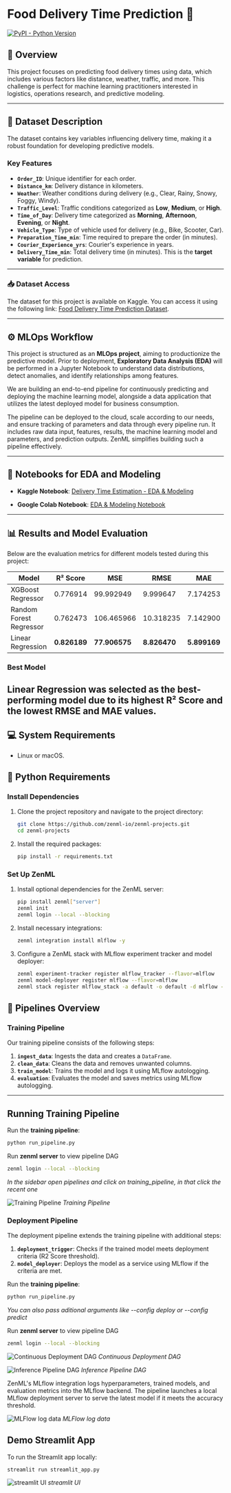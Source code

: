# Food Delivery Time Prediction 🛵

[![PyPI - Python Version](https://img.shields.io/pypi/pyversions/zenml)](https://pypi.org/project/zenml/)

## 📘 Overview

This project focuses on predicting food delivery times using data, which includes various factors like distance, weather, traffic, and more. This challenge is perfect for machine learning practitioners interested in logistics, operations research, and predictive modeling.

---

## 📂 Dataset Description

The dataset contains key variables influencing delivery time, making it a robust foundation for developing predictive models.

### **Key Features**

- **`Order_ID`**: Unique identifier for each order.
- **`Distance_km`**: Delivery distance in kilometers.
- **`Weather`**: Weather conditions during delivery (e.g., Clear, Rainy, Snowy, Foggy, Windy).
- **`Traffic_Level`**: Traffic conditions categorized as **Low**, **Medium**, or **High**.
- **`Time_of_Day`**: Delivery time categorized as **Morning**, **Afternoon**, **Evening**, or **Night**.
- **`Vehicle_Type`**: Type of vehicle used for delivery (e.g., Bike, Scooter, Car).
- **`Preparation_Time_min`**: Time required to prepare the order (in minutes).
- **`Courier_Experience_yrs`**: Courier's experience in years.
- **`Delivery_Time_min`**: Total delivery time (in minutes). This is the **target variable** for prediction.

---

### 📥 Dataset Access

The dataset for this project is available on Kaggle. You can access it using the following link: [Food Delivery Time Prediction Dataset](https://www.kaggle.com/datasets/denkuznetz/food-delivery-time-prediction).

---

## ⚙️ MLOps Workflow

This project is structured as an **MLOps project**, aiming to productionize the predictive model. Prior to deployment, **Exploratory Data Analysis (EDA)** will be performed in a Jupyter Notebook to understand data distributions, detect anomalies, and identify relationships among features.

We are building an end-to-end pipeline for continuously predicting and deploying the machine learning model, alongside a data application that utilizes the latest deployed model for business consumption. 

The pipeline can be deployed to the cloud, scale according to our needs, and ensure tracking of parameters and data through every pipeline run. It includes raw data input, features, results, the machine learning model and parameters, and prediction outputs. ZenML simplifies building such a pipeline effectively.

---

## 📔 Notebooks for EDA and Modeling

- **Kaggle Notebook**: [Delivery Time Estimation - EDA & Modeling](https://www.kaggle.com/code/vbhanu5ai/delivery-time-estimation-eda-modeling)

- **Google Colab Notebook**: [EDA & Modeling Notebook](https://colab.research.google.com/drive/1y4CmaC0UA32f9tC9lWU_i699RxPrhF-K?usp=sharing)

---

## 📊 Results and Model Evaluation

Below are the evaluation metrics for different models tested during this project:

| Model                   | R² Score     | MSE           | RMSE         | MAE          |
| ----------------------- | ------------ | ------------- | ------------ | ------------ |
| XGBoost Regressor       | 0.776914     | 99.992949     | 9.999647     | 7.174253     |
| Random Forest Regressor | 0.762473     | 106.465966    | 10.318235    | 7.142900     |
| Linear Regression       | **0.826189** | **77.906575** | **8.826470** | **5.899169** |

### Best Model

**Linear Regression** was selected as the best-performing model due to its highest R² Score and the lowest RMSE and MAE values.
---
## 💻 System Requirements
- Linux or macOS.
## 🐍 Python Requirements

### Install Dependencies

1. Clone the project repository and navigate to the project directory:

   ```bash
   git clone https://github.com/zenml-io/zenml-projects.git
   cd zenml-projects
   ```

2. Install the required packages:

   ```bash
   pip install -r requirements.txt
   ```

### Set Up ZenML

1. Install optional dependencies for the ZenML server:

   ```bash
   pip install zenml["server"]
   zenml init
   zenml login --local --blocking
   ```

2. Install necessary integrations:

   ```bash
   zenml integration install mlflow -y
   ```

3. Configure a ZenML stack with MLflow experiment tracker and model deployer:

   ```bash
   zenml experiment-tracker register mlflow_tracker --flavor=mlflow
   zenml model-deployer register mlflow --flavor=mlflow
   zenml stack register mlflow_stack -a default -o default -d mlflow -e mlflow_tracker --set
   ```



## 📜 Pipelines Overview

### Training Pipeline

Our training pipeline consists of the following steps:

1. **`ingest_data`**: Ingests the data and creates a `DataFrame`.
2. **`clean_data`**: Cleans the data and removes unwanted columns.
3. **`train_model`**: Trains the model and logs it using MLflow autologging.
4. **`evaluation`**: Evaluates the model and saves metrics using MLflow autologging.

---
## Running Training Pipeline

Run the **training pipeline**:
```bash
python run_pipeline.py
```

Run **zenml server** to view pipeline DAG
```bash
zenml login --local --blocking
```

_In the sidebar open pipelines and click on training_pipeline, in that click the recent one_

![Training Pipeline](_assets/training_pipeline_DAG.png)
_Training Pipeline_
### Deployment Pipeline

The deployment pipeline extends the training pipeline with additional steps:

1. **`deployment_trigger`**: Checks if the trained model meets deployment criteria (R2 Score threshold).
2. **`model_deployer`**: Deploys the model as a service using MLflow if the criteria are met.

Run the **training pipeline**:
```bash
python run_pipeline.py
```

_You can also pass aditional arguments like --config deploy or --config predict_

Run **zenml server** to view pipeline DAG
```bash
zenml login --local --blocking
```


![Continuous Deployment DAG](./_assets/continuous_deployment_DAG.png)
_Continuous Deployment DAG_

![Inference Pipeline DAG](./_assets/inference_pipeline_DAG.png)
_Inference Pipeline DAG_

ZenML's MLflow integration logs hyperparameters, trained models, and evaluation metrics into the MLflow backend. The pipeline launches a local MLflow deployment server to serve the latest model if it meets the accuracy threshold.

![MLFlow log data](_assets/MLFlow_log_data.png)
_MLFlow log data_
## Demo Streamlit App

To run the Streamlit app locally:

```bash
streamlit run streamlit_app.py
```

![streamlit UI](_assets/streamlit_UI.png)
_streamlit UI_